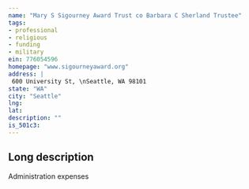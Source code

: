```yaml
---
name: "Mary S Sigourney Award Trust co Barbara C Sherland Trustee"
tags:
- professional
- religious
- funding
- military
ein: 776054596
homepage: "www.sigourneyaward.org"
address: |
 600 University St, \nSeattle, WA 98101
state: "WA"
city: "Seattle"
lng: 
lat: 
description: ""
is_501c3: 
---
```


## Long description

Administration expenses
